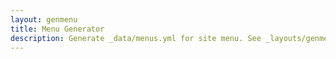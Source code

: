 ```yaml
---
layout: genmenu
title: Menu Generator
description: Generate _data/menus.yml for site menu. See _layouts/genmenu.html
---
```

